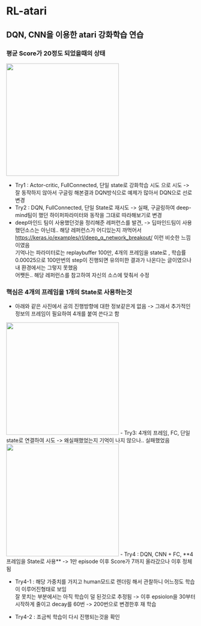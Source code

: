 # RL-atari

## DQN, CNN을 이용한 atari 강화학습 연습
### 평균 Score가 20정도 되었을때의 상태 
<img src="/sample.gif" width="300" height="300">

- Try1 : Actor-critic, FullConnected, 단일 state로 강화학습 시도 으로 시도 -> 잘 동작하지 않아서 구글링 해본결과 DQN방식으로 예제가 많아서 DQN으로 선로 변경
- Try2 : DQN, FullConnected, 단일 State로 재시도 -> 실패, 구글링하여 deep-mind팀이 했던 하이퍼파라미터와 동작을 그대로 따라해보기로 변경 
- deep마인드 팀이 사용했던것을 정리해준 레퍼런스를 발견, -> 딥마인드팀이 사용했던소스는 아닌데.. 해당 레퍼런스가 어디있는지 까먹어서 https://keras.io/examples/rl/deep_q_network_breakout/ 이런 비슷한 느낌이였음  
기억나는 파라미터로는 replaybuffer 100만, 4개의 프레임을 state로 , 학습률 0.00025으로 100만번의 step이 진행되면 유의미한 결과가 나온다는 글이였으나  
내 환경에서는 그렇지 못했음  
어쨋든.. 해당 레퍼런스를 참고하여 자신의 소스에 맞춰서 수정
### **핵심은 4개의 프레임을 1개의 State로 사용하는것**  
- 아래와 같은 사진에서 공의 진행방향에 대한 정보같은게 없음 -> 그래서 추가적인 정보의 프레임이 필요하여 4개를 붙여 쓴다고 함
<img src="https://user-images.githubusercontent.com/57505385/224473114-9bf34af1-f681-41e7-adf4-78170c0b0280.png" width="300" height="300">  
- Try3: 4개의 프레임, FC, 단일 state로 연결하여 시도 -> 왜실패했었는지 기억이 나지 않으나.. 실패했었음 
<img src="https://user-images.githubusercontent.com/57505385/224473351-03b4f7b3-3c2a-46fd-a827-c66e7a60a1c8.png" width="300" height="300">  
- Try4 : DQN, CNN + FC, **4프레임을 State로 사용** -> 1만 episode 이후 Score가 7까지 올라갔으나 이후 정체됨

- Try4-1 : 해당 가중치를 가지고 human모드로 렌더링 해서 관찰하니 어느정도 학습이 이루어진형태로 보임  
잘 못치는 부분에서는 아직 학습이 덜 된것으로 추정됨 -> 이후 epsiolon을 30부터 시작하게 줄이고 decay를 60번 -> 200번으로 변경한후 재 학습  

- Try4-2 : 조금씩 학습이 다시 진행되는것을 확인  
